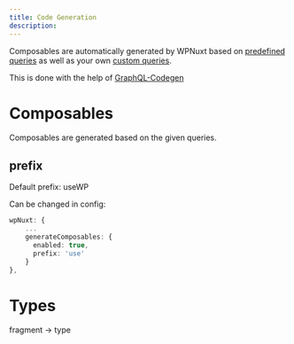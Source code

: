 ```yaml
---
title: Code Generation
description: 
---
```


Composables are automatically generated by WPNuxt based on [predefined queries](https://github.com/wpnuxt/wpnuxt-core/tree/main/src/runtime/queries) as well as your own [custom queries](../advanced/custom-post-types.md).

This is done with the help of [GraphQL-Codegen](https://the-guild.dev/graphql/codegen)

# Composables

Composables are generated based on the given queries.

## prefix

Default prefix: useWP

Can be changed in config:

```ts
wpNuxt: {
    ...
    generateComposables: {
      enabled: true,
      prefix: 'use'
    }
},
```

# Types

fragment -> type
